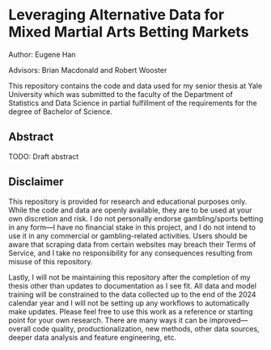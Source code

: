 # Leveraging Alternative Data for Mixed Martial Arts Betting Markets

Author: Eugene Han

Advisors: Brian Macdonald and Robert Wooster

This repository contains the code and data used for my senior thesis at Yale University which was submitted to the faculty of the Department of Statistics and Data Science in partial fulfillment of the requirements for the degree of Bachelor of Science.


## Abstract

TODO: Draft abstract


## Disclaimer

This repository is provided for research and educational purposes only. While the code and data are openly available, they are to be used at your own discretion and risk. I do not personally endorse gambling/sports betting in any form&mdash;I have no financial stake in this project, and I do not intend to use it in any commercial or gambling-related activities. Users should be aware that scraping data from certain websites may breach their Terms of Service, and I take no responsibility for any consequences resulting from misuse of this repository.

Lastly, I will not be maintaining this repository after the completion of my thesis other than updates to documentation as I see fit. All data and model training will be constrained to the data collected up to the end of the 2024 calendar year and I will not be setting up any workflows to automatically make updates. Please feel free to use this work as a reference or starting point for your own research. There are many ways it can be improved&mdash;overall code quality, productionalization, new methods, other data sources, deeper data analysis and feature engineering, etc.